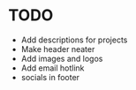 # TODO
- Add descriptions for projects
- Make header neater
- Add images and logos
- Add email hotlink
- socials in footer